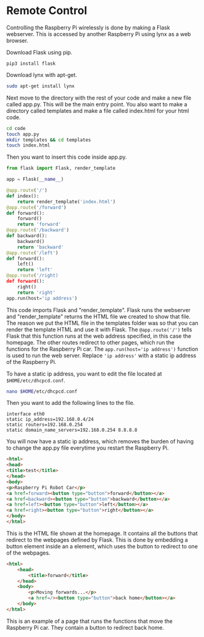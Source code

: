 # Remote Control

Controlling the Raspberry Pi wirelessly is done by making a Flask webserver. This is accessed by another Raspberry Pi using lynx as a web browser.

Download Flask using pip.
```
pip3 install flask
```

Download lynx with apt-get.
```bash
sudo apt-get install lynx
```

Next move to the directory with the rest of your code and make a new file called app.py. This will be the main entry point. You also want to make a directory called templates and make a file called index.html for your html code.
```bash
cd code
touch app.py
mkdir templates && cd templates
touch index.html
```

Then you want to insert this code inside app.py.
```python
from flask import Flask, render_template

app = Flask(__name__)

@app.route('/')
def index():
    return render_template('index.html')
@app.route('/forward')
def forward():
    forward()
    return 'forward'
@app.route('/backward')
def backward():
    backward()
    return 'backward'
@app.route('/left')
def forward():
    left()
    return 'left'
@app.route('/right)
def forward():
    right()
    return 'right'
app.run(host='ip address')
```

This code imports Flask and "render_template". Flask runs the webserver and "render_template" returns the HTML file we created to show that file. The reason we put the HTML file in the templates folder was so that you can render the template HTML and use it with Flask. The `@app.route('/')` tells Flask that this function runs at the web address specified, in this case the homepage. The other routes redirect to other pages, which run the functions for the Raspberry Pi car. The `app.run(host='ip address')` function is used to run the web server. Replace `'ip address'` with a static ip address of the Raspberry Pi.

To have a static ip address, you want to edit the file located at `$HOME/etc/dhcpcd.conf`.
```bash
nano $HOME/etc/dhcpcd.conf
```
Then you want to add the following lines to the file.
```
interface eth0
static ip_address=192.168.0.4/24    
static routers=192.168.0.254
static domain_name_servers=192.168.0.254 8.8.8.8
```
You will now have a static ip address, which removes the burden of having to change the app.py file everytime you restart the Raspberry Pi.

```html
<html>
<head>
<title>test</title>
</head>
<body>
<p>Raspberry Pi Robot Car</p>
<a href=forward><button type="button">forward</button></a>
<a href=backward><button type="button">backward</button></a>
<a href=left><button type="button">left</button></a>
<a href=right><button type="button">right</button></a>
</body>
</html>
```
This is the HTML file shown at the homepage. It contains all the buttons that redirect to the webpages defined by Flask. This is done by embedding a button element inside an a element, which uses the button to redirect to one of the webpages.

```html
<html>
    <head>
        <title>forward</title>
    </head>
    <body>
        <p>Moving forwards...</p>
        <a href=/><button type="button">back home</button></a>
    </body>
</html>
```

This is an example of a page that runs the functions that move the Raspberry Pi car. They contain a button to redirect back home.
